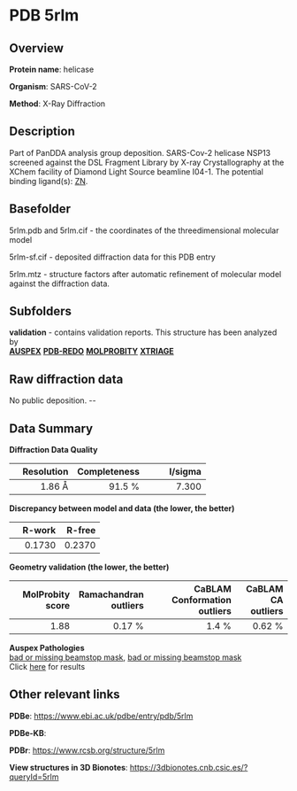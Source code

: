 # PDB 5rlm

## Overview

**Protein name**: helicase

**Organism**: SARS-CoV-2

**Method**: X-Ray Diffraction

## Description

Part of PanDDA analysis group deposition. SARS-Cov-2 helicase NSP13 screened against the DSL Fragment Library by X-ray Crystallography at the XChem facility of Diamond Light Source beamline I04-1. The potential binding ligand(s): [ZN](https://www.rcsb.org/ligand/ZN).

## Basefolder

5rlm.pdb and 5rlm.cif - the coordinates of the threedimensional molecular model

5rlm-sf.cif - deposited diffraction data for this PDB entry

5rlm.mtz - structure factors after automatic refinement of molecular model against the diffraction data.

## Subfolders





**validation** - contains validation reports. This structure has been analyzed by <br>[**AUSPEX**](https://github.com/thorn-lab/coronavirus_structural_task_force/tree/master/pdb/helicase/SARS-CoV-2/5rlm/validation/auspex) [**PDB-REDO**](https://github.com/thorn-lab/coronavirus_structural_task_force/tree/master/pdb/helicase/SARS-CoV-2/5rlm/validation/pdb-redo) [**MOLPROBITY**](https://github.com/thorn-lab/coronavirus_structural_task_force/tree/master/pdb/helicase/SARS-CoV-2/5rlm/validation/molprobity) [**XTRIAGE**](https://github.com/thorn-lab/coronavirus_structural_task_force/blob/master/pdb/helicase/SARS-CoV-2/5rlm/validation/Xtriage_output.log)   



## Raw diffraction data

No public deposition. --<br> 

## Data Summary
**Diffraction Data Quality**

|   | Resolution | Completeness| I/sigma |
|---|-------------:|----------------:|--------------:|
|   |1.86 Å|91.5  %|<img width=50/>7.300|

**Discrepancy between model and data (the lower, the better)**

|   | **R-work**| **R-free**   
|---|-------------:|----------------:|           
||  0.1730|  0.2370|

**Geometry validation (the lower, the better)**

|   |**MolProbity<br>score**| **Ramachandran<br>outliers** | **CaBLAM<br>Conformation outliers** | **CaBLAM<br>CA outliers** |
|---|-------------:|----------------:|----------------:|----------------:|
||  1.88|  0.17 %|1.4 %|0.62 %|

**Auspex Pathologies**<br> [bad or missing beamstop mask](https://www.auspex.de/pathol/#2), [bad or missing beamstop mask](https://www.auspex.de/pathol/#2)<br>Click [here](https://github.com/thorn-lab/coronavirus_structural_task_force/blob/master/pdb/helicase/SARS-CoV-2/5rlm/validation/auspex/5rlm_auspex_comments.txt)  for results

 



## Other relevant links 
**PDBe**:  https://www.ebi.ac.uk/pdbe/entry/pdb/5rlm

**PDBe-KB**:  
 
**PDBr**: https://www.rcsb.org/structure/5rlm 

**View structures in 3D Bionotes**: https://3dbionotes.cnb.csic.es/?queryId=5rlm


